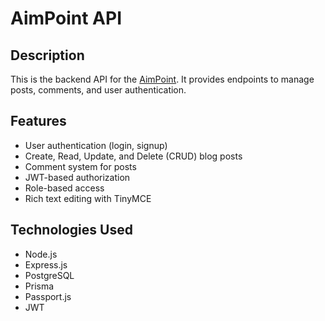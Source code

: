 # AimPoint API

## Description
  This is the backend API for the [AimPoint](https://github.com/aimndz/aimpoint-client). It provides endpoints to manage posts, comments, and user authentication.
  
## Features
  - User authentication (login, signup)
  - Create, Read, Update, and Delete (CRUD) blog posts
  - Comment system for posts
  - JWT-based authorization
  - Role-based access
  - Rich text editing with TinyMCE

## Technologies Used
  - Node.js
  - Express.js
  - PostgreSQL
  - Prisma
  - Passport.js
  - JWT

